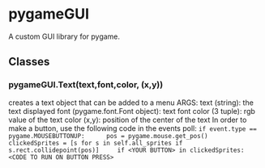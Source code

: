 # pygameGUI
A custom GUI library for pygame.

## Classes

### pygameGUI.Text(text,font,color, (x,y))
creates a text object that can be added to a menu
ARGS:
  text (string): the text displayed
  font (pygame.font.Font object): text font
  color (3 tuple): rgb value of the text color
  (x,y): position of the center of the text
In order to make a button, use the following code in the events poll:
`
if event.type == pygame.MOUSEBUTTONUP:     
  pos = pygame.mouse.get_pos()     
  clickedSprites = [s for s in self.all_sprites if s.rect.collidepoint(pos)]    
  if <YOUR BUTTON> in clickedSprites:     
    <CODE TO RUN ON BUTTON PRESS>
`

